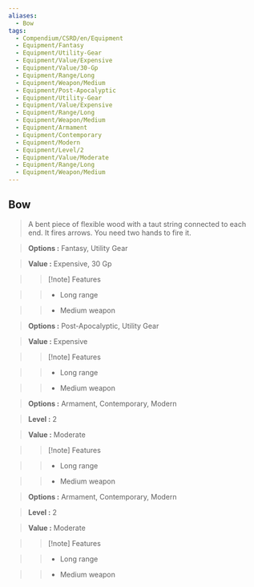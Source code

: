 ```yaml
---
aliases:
  - Bow
tags:
  - Compendium/CSRD/en/Equipment
  - Equipment/Fantasy
  - Equipment/Utility-Gear
  - Equipment/Value/Expensive
  - Equipment/Value/30-Gp
  - Equipment/Range/Long
  - Equipment/Weapon/Medium
  - Equipment/Post-Apocalyptic
  - Equipment/Utility-Gear
  - Equipment/Value/Expensive
  - Equipment/Range/Long
  - Equipment/Weapon/Medium
  - Equipment/Armament
  - Equipment/Contemporary
  - Equipment/Modern
  - Equipment/Level/2
  - Equipment/Value/Moderate
  - Equipment/Range/Long
  - Equipment/Weapon/Medium
---
```

  
    
## Bow    
    
>    
>A bent piece of flexible wood with a taut string connected to each end. It fires arrows. You need two hands to fire it.    
> **Options :** Fantasy, Utility Gear    
> **Value :** Expensive, 30 Gp    
>>[!note] Features    
>> - Long range    
>> - Medium weapon    
    
>    
> **Options :** Post-Apocalyptic, Utility Gear    
> **Value :** Expensive    
>>[!note] Features    
>> - Long range    
>> - Medium weapon    
    
>    
> **Options :** Armament, Contemporary, Modern    
> **Level :** 2    
> **Value :** Moderate    
>>[!note] Features    
>> - Long range    
>> - Medium weapon    
    
>    
> **Options :** Armament, Contemporary, Modern    
> **Level :** 2    
> **Value :** Moderate    
>>[!note] Features    
>> - Long range    
>> - Medium weapon